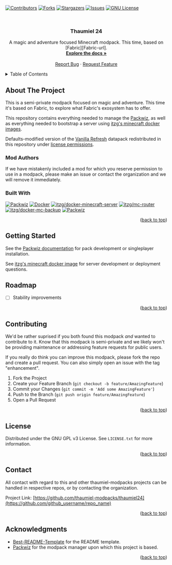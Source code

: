 <!-- Improved compatibility of back to top link: See: https://github.com/othneildrew/Best-README-Template/pull/73 -->

<a name="readme-top"></a>

<!--
*** Thanks for checking out the Best-README-Template. If you have a suggestion
*** that would make this better, please fork the repo and create a pull request
*** or simply open an issue with the tag "enhancement".
*** Don't forget to give the project a star!
*** Thanks again! Now go create something AMAZING! :D
-->

<!-- PROJECT SHIELDS -->
<!--
*** I'm using markdown "reference style" links for readability.
*** Reference links are enclosed in brackets [ ] instead of parentheses ( ).
*** See the bottom of this document for the declaration of the reference variables
*** for contributors-url, forks-url, etc. This is an optional, concise syntax you may use.
*** https://www.markdownguide.org/basic-syntax/#reference-style-links
-->

[![Contributors][contributors-shield]][contributors-url]
[![Forks][forks-shield]][forks-url]
[![Stargazers][stars-shield]][stars-url]
[![Issues][issues-shield]][issues-url]
[![GNU License][license-shield]][license-url]

<br />
<div align="center">

<h3 align="center">Thaumiel 24</h3>

  <p align="center">
    A magic and adventure focused Minecraft modpack. This time, based on [Fabric][Fabric-url].
    <br />
    <a href="https://github.com/thaumiel-modpacks/thaumiel24"><strong>Explore the docs »</strong></a>
    <br />
    <br />
    <a href="https://github.com/thaumiel-modpacks/thaumiel24/issues">Report Bug</a>
    ·
    <a href="https://github.com/thaumiel-modpacks/thaumiel24/issues">Request Feature</a>
  </p>
</div>

<!-- TABLE OF CONTENTS -->
<details>
  <summary>Table of Contents</summary>

  <!--toc:start-->

- [About The Project](#about-the-project)
  - [Mod Authors](#mod-authors)
  - [Built With](#built-with)
- [Getting Started](#getting-started)
- [Roadmap](#roadmap)
- [Contributing](#contributing)
- [License](#license)
- [Contact](#contact)
- [Acknowledgments](#acknowledgments)
    <!--toc:end-->
  </details>

<!-- ABOUT THE PROJECT -->

## About The Project

This is a semi-private modpack focused on magic and adventure. This time it's based on Fabric, to explore what Fabric's exosystem has to offer.

This repository contains everything needed to manage the [Packwiz][Packwiz-url], as well as everything needed to bootstrap a server using [itzg's minecraft docker images][itzg/docker-minecraft-server-url].

Defaults-modified version of the [Vanilla Refresh](https://modrinth.com/datapack/vanilla-refresh) datapack redistributed in this repository under [license permissions](https://github.com/SpluoSplatus/Vanilla-Refresh/wiki/License#permitted-uses).


### Mod Authors

If we have mistakenly included a mod for which you reserve permission to use in a modpack, please make an issue or contact the organization and we will remove it immediately.

### Built With

[![Packwiz][Packwiz]][Packwiz-url]
[![Docker][Docker]][Docker-url]
[![itzg/docker-minecraft-server][itzg/docker-minecraft-server]][itzg/docker-minecraft-server-url]
[![itzg/mc-router][itzg/mc-router]][itzg/mc-router-url]
[![itzg/docker-mc-backup][itzg/docker-mc-backup]][itzg/docker-mc-backup-url]
[![Packwiz][Packwiz]][Packwiz-url]

<p align="right">(<a href="#readme-top">back to top</a>)</p>

<!-- GETTING STARTED -->

## Getting Started

See the [Packwiz documentation](https://packwiz.infra.link/) for pack development or singleplayer installation.

See [itzg's minecraft docker image][itzg/docker-minecraft-server-url] for server development or deployment questions.

<!-- ROADMAP -->

## Roadmap

- [ ] Stability improvements

<p align="right">(<a href="#readme-top">back to top</a>)</p>

<!-- CONTRIBUTING -->

## Contributing

We'd be rather suprised if you both found this modpack _and_ wanted to contribute to it. Know that this modpack is semi-private and we likely won't be providing maintenance or addressing feature requests for public users.

If you really do think you can improve this modpack, please fork the repo and create a pull request. You can also simply open an issue with the tag "enhancement".

1. Fork the Project
2. Create your Feature Branch (`git checkout -b feature/AmazingFeature`)
3. Commit your Changes (`git commit -m 'Add some AmazingFeature'`)
4. Push to the Branch (`git push origin feature/AmazingFeature`)
5. Open a Pull Request

<p align="right">(<a href="#readme-top">back to top</a>)</p>

<!-- LICENSE -->

## License

Distributed under the GNU GPL v3 License. See `LICENSE.txt` for more information.

<p align="right">(<a href="#readme-top">back to top</a>)</p>

<!-- CONTACT -->

## Contact

All contact with regard to this and other thaumiel-modpacks projects can be handled in respective repos, or by contacting the organization.

Project Link: [https://github.com/thaumiel-modpacks/thaumiel24](https://github.com/github_username/repo_name)

<p align="right">(<a href="#readme-top">back to top</a>)</p>

<!-- ACKNOWLEDGMENTS -->

## Acknowledgments

- [Best-README-Template](https://github.com/othneildrew/Best-README-Template) for the README template.
- [Packwiz](https://packwiz.infra.link/) for the modpack manager upon which this project is based.

<p align="right">(<a href="#readme-top">back to top</a>)</p>

<!-- MARKDOWN LINKS & IMAGES -->
<!-- https://www.markdownguide.org/basic-syntax/#reference-style-links -->

[contributors-shield]: https://img.shields.io/github/contributors/thaumiel-modpacks/thaumiel24.svg?style=for-the-badge
[contributors-url]: https://github.com/thaumiel-modpacks/thaumiel24/graphs/contributors
[forks-shield]: https://img.shields.io/github/forks/thaumiel-modpacks/thaumiel24.svg?style=for-the-badge
[forks-url]: https://github.com/thaumiel-modpacks/thaumiel24/network/members
[stars-shield]: https://img.shields.io/github/stars/thaumiel-modpacks/thaumiel24.svg?style=for-the-badge
[stars-url]: https://github.com/thaumiel-modpacks/thaumiel24/stargazers
[issues-shield]: https://img.shields.io/github/issues/thaumiel-modpacks/thaumiel24.svg?style=for-the-badge
[issues-url]: https://github.com/thaumiel-modpacks/thaumiel24/issues
[license-shield]: https://img.shields.io/github/license/thaumiel-modpacks/thaumiel24.svg?style=for-the-badge
[license-url]: https://github.com/thaumiel-modpacks/thaumiel24/blob/master/LICENSE.txt
[Packwiz-url]: https://packwiz.infra.link/
[Packwiz]: https://img.shields.io/badge/Packwiz-000000?style=for-the-badge&logo=github
[Fabric-url]: https://fabricmc.net/
[Docker-url]: https://www.docker.com/
[Docker]: https://img.shields.io/badge/Docker-000000?style=for-the-badge&logo=docker
[itzg/docker-minecraft-server-url]: https://docker-minecraft-server.readthedocs.io/en/latest/
[itzg/docker-minecraft-server]: https://img.shields.io/badge/itzg/docker--minecraft--server-000000?style=for-the-badge&logo=github
[itzg/mc-router-url]: https://github.com/itzg/mc-router
[itzg/mc-router]: https://img.shields.io/badge/itzg/mc--router-000000?style=for-the-badge&logo=github
[itzg/docker-mc-backup-url]: https://github.com/itzg/docker-mc-backup
[itzg/docker-mc-backup]: https://img.shields.io/badge/itzg/docker--mc--backup-000000?style=for-the-badge&logo=github
